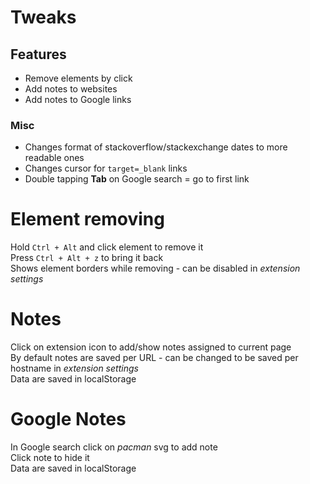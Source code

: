 # Tweaks

## Features
- Remove elements by click
- Add notes to websites
- Add notes to Google links
### Misc
- Changes format of stackoverflow/stackexchange dates to more readable ones
- Changes cursor for `target=_blank` links
- Double tapping __Tab__ on Google search = go to first link

# Element removing
Hold `Ctrl + Alt` and click element to remove it  
Press `Ctrl + Alt + z` to bring it back  
Shows element borders while removing - can be disabled in _extension settings_

# Notes
Click on extension icon to add/show notes assigned to current page  
By default notes are saved per URL - can be changed to be saved per hostname in _extension settings_  
Data are saved in localStorage

# Google Notes
In Google search click on _pacman_ svg to add note  
Click note to hide it  
Data are saved in localStorage
